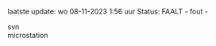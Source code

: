 laatste update: 
wo 08-11-2023  1:56   uur 
Status: FAALT - fout - 
<div class="service R">svn</div><div class="service Y">microstation</div>